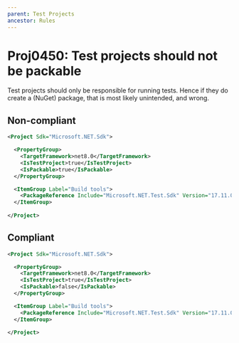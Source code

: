 ```yaml
---
parent: Test Projects
ancestor: Rules
---
```


# Proj0450: Test projects should not be packable
Test projects should only be responsible for running tests. Hence if they do
create a (NuGet) package, that is most likely unintended, and wrong.

## Non-compliant
``` xml
<Project Sdk="Microsoft.NET.Sdk">

  <PropertyGroup>
    <TargetFramework>net8.0</TargetFramework>
    <IsTestProject>true</IsTestProject>
    <IsPackable>true</IsPackable>
  </PropertyGroup>

  <ItemGroup Label="Build tools">
    <PackageReference Include="Microsoft.NET.Test.Sdk" Version="17.11.0" PrivateAssets="all" />
  </ItemGroup>
  
</Project>
```

## Compliant
``` xml
<Project Sdk="Microsoft.NET.Sdk">

  <PropertyGroup>
    <TargetFramework>net8.0</TargetFramework>
    <IsTestProject>true</IsTestProject>
    <IsPackable>false</IsPackable>
  </PropertyGroup>

  <ItemGroup Label="Build tools">
    <PackageReference Include="Microsoft.NET.Test.Sdk" Version="17.11.0" PrivateAssets="all" />
  </ItemGroup>
  
</Project>
```
